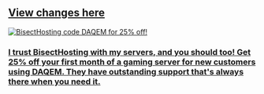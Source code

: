 ## [View changes here](https://github.com/DAQEM/Necessities/releases)

[![BisectHosting code DAQEM for 25% off!](https://www.bisecthosting.com/partners/custom-banners/bb6b0cc7-75a1-4002-9257-561d8df48142.webp)](https://bisecthosting.com/DAQEM?r=Necessities+Changelog)

### [I trust BisectHosting with my servers, and you should too! Get 25% off your first month of a gaming server for new customers using DAQEM. They have outstanding support that's always there when you need it.](https://bisecthosting.com/DAQEM?r=Necessities+Changelog)
